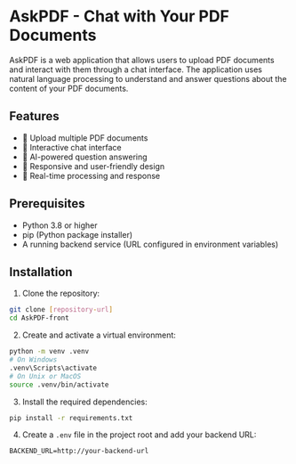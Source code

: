 # AskPDF - Chat with Your PDF Documents

AskPDF is a web application that allows users to upload PDF documents and interact with them through a chat interface. The application uses natural language processing to understand and answer questions about the content of your PDF documents.

## Features

- 📄 Upload multiple PDF documents
- 💬 Interactive chat interface
- 🤖 AI-powered question answering
- 📱 Responsive and user-friendly design
- 🔄 Real-time processing and response

## Prerequisites

- Python 3.8 or higher
- pip (Python package installer)
- A running backend service (URL configured in environment variables)

## Installation

1. Clone the repository:
```bash
git clone [repository-url]
cd AskPDF-front
```

2. Create and activate a virtual environment:
```bash
python -m venv .venv
# On Windows
.venv\Scripts\activate
# On Unix or MacOS
source .venv/bin/activate
```

3. Install the required dependencies:
```bash
pip install -r requirements.txt
```

4. Create a `.env` file in the project root and add your backend URL:
```
BACKEND_URL=http://your-backend-url
```
